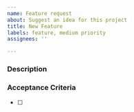 ```yaml
---
name: Feature request
about: Suggest an idea for this project
title: New Feature
labels: feature, medium priority
assignees: ''

---
```


### Description

### Acceptance Criteria
- [ ]
